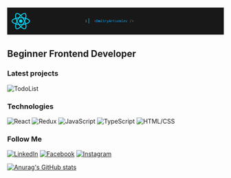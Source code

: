[![Header](https://github.com/dArtsemyev/dArtsemyev/blob/main/assets/header.png)](https://www.linkedin.com/in/dmitry-artsemyev/)

## Beginner Frontend Developer

### Latest projects
![TodoList](https://dartsemyev.github.io/todo_list/)

### Technologies
![React](https://img.shields.io/badge/-React-181F20?style=for-the-badge&logo=react&logoColor=3179C7)
![Redux](https://img.shields.io/badge/-Redux-181F20?style=for-the-badge&logo=Redux&logoColor=green)
![JavaScript](https://img.shields.io/badge/-JavaScript-181F20?style=for-the-badge&logo=JavaScript&logoColor=red)
![TypeScript](https://img.shields.io/badge/-TypeScript-181F20?style=for-the-badge&logo=TypeScript&logoColor=3179C7)
![HTML/CSS](https://img.shields.io/badge/-HTML/CSS-181F20?style=for-the-badge)


### Follow Me
[![LinkedIn](https://img.shields.io/badge/-LinkedIn-181F20?style=flat&logo=LinkedIn&logoColor=blue)](https://www.linkedin.com/in/dmitry-artsemyev/)
[![Facebook](https://img.shields.io/badge/-Facebook-181F20?style=flat&logo=Facebook&logoColor=1195f5)](https://www.facebook.com/dmitry.artsemyev/)
[![Instagram](https://img.shields.io/badge/-Instagram-181F20?style=flat&logo=Instagram&logoColor=b4068e)](https://www.Instagram.com/kain176/)

[![Anurag's GitHub stats](https://github-readme-stats.vercel.app/api?username=dArtsemyev&show_icons=true&count_private=true)](https://github.com/anuraghazra/github-readme-stats)